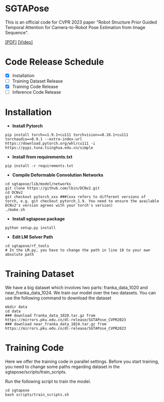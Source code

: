# SGTAPose
This is an official code for CVPR 2023 paper "Robot Structure Prior Guided Temporal Attention for Camera-to-Robot Pose
Estimation from Image Sequence".

[\[PDF\]](https://arxiv.org/pdf/2307.12106.pdf) [\[Video\]](https://www.youtube.com/watch?v=5fQp-yBubZs&t=12s)
# Code Release Schedule
- [x] Installation
- [ ] Training Dataset Release
- [x] Training Code Release
- [ ] Inference Code Release

# Installation
* **Install Pytorch**
```
pip install torch==1.9.1+cu111 torchvision==0.10.1+cu111 torchaudio==0.9.1 --extra-index-url https://download.pytorch.org/whl/cu111 -i https://pypi.tuna.tsinghua.edu.cn/simple
```
* **Install from requirements.txt**
```
pip install -r requirements.txt
```
* **Compile Deformable Convolution Networks**
```
cd sgtapose/lib/model/networks
git clone https://github.com/lbin/DCNv2.git
cd DCNv2
git checkout pytorch_xxx ###(xxx refers to different versions of torch, e.g. git checkout pytorch_1.9. You need to ensure the available DCNv2's version agrees with your torch's version)
./make.sh
```
* **Install sgtapose package**
```
python setup.py install
```
* **Edit LM Solver Path**
```
cd sgtapose/rf_tools
# In the LM.py, you have to change the path in line 10 to your own absolute path
```

# Training Dataset
We have a big dataset which involves two parts: franka_data_1020 and near_franka_data_1024. We train our model over the two datasets.
You can use the following command to download the dataset
```
mkdir data
cd data
### download franka_data_1020.tar.gz from https://mirrors.pku.edu.cn/dl-release/SGTAPose_CVPR2023
### download near_franka_data_1024.tar.gz from https://mirrors.pku.edu.cn/dl-release/SGTAPose_CVPR2023
```


# Training Code
Here we offer the training code in parallel settings. Before you start training, you need to change some paths regarding dataset in the sgtapose/scripts/train_scripts.

Run the following script to train the model.
```
cd sgtapose
bash scripts/train_scripts.sh
```
